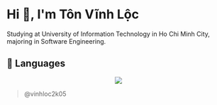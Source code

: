<h1 align="left">Hi 👋, I'm Tôn Vĩnh Lộc</h1>
<p align="left" fontsize="16px">
    Studying at University of Information Technology in Ho Chi Minh City, majoring in Software Engineering.
</p>
<h2 align="left">🚀 Languages</h2>
<p align="center">
    <a href="https://skillicons.dev">
        <img src="https://skillicons.dev/icons?i=cpp,cs,kotlin,git,gradle,linux,androidstudio" />
    </a>
</p>

> @vinhloc2k05
